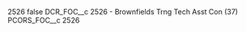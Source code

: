 <?xml version="1.0" encoding="UTF-8"?>
<CustomMetadata xmlns="http://soap.sforce.com/2006/04/metadata" xmlns:xsi="http://www.w3.org/2001/XMLSchema-instance" xmlns:xsd="http://www.w3.org/2001/XMLSchema">
    <label>2526</label>
    <protected>false</protected>
    <values>
        <field>DCR_FOC__c</field>
        <value xsi:type="xsd:string">2526 - Brownfields Trng Tech Asst Con (37)</value>
    </values>
    <values>
        <field>PCORS_FOC__c</field>
        <value xsi:type="xsd:string">2526</value>
    </values>
</CustomMetadata>
